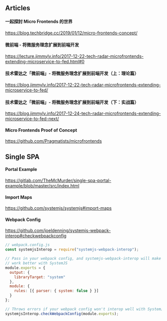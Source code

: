 ## Articles

#### 一起探討 Micro Frontends 的世界
https://blog.techbridge.cc/2019/01/12/micro-frontends-concept/

#### 微前端 - 将微服务理念扩展到前端开发
https://lecture.jimmylv.info/2017-12-22-tech-radar-microfrontends-extending-microservice-to-fed.html#0

#### 技术雷达之「微前端」- 将微服务理念扩展到前端开发（上：理论篇）
https://blog.jimmylv.info/2017-12-22-tech-radar-microfrontends-extending-microservice-to-fed/

#### 技术雷达之「微前端」- 将微服务理念扩展到前端开发（下：实战篇）
https://blog.jimmylv.info/2017-12-24-tech-radar-microfrontends-extending-microservice-to-fed-next/

#### Micro Frontends Proof of Concept
https://github.com/Pragmatists/microfrontends

## Single SPA

#### Portal Example
https://gitlab.com/TheMcMurder/single-spa-portal-example/blob/master/src/index.html

#### Import Maps
https://github.com/systemjs/systemjs#import-maps

#### Webpack Config
https://github.com/joeldenning/systemjs-webpack-interop#checkwebpackconfig

```js
// webpack.config.js
const systemjsInterop = require("systemjs-webpack-interop");

// Pass in your webpack config, and systemjs-webpack-interop will make it
// work better with SystemJS
module.exports = {
  output: {
    libraryTarget: "system"
  },
  module: {
    rules: [{ parser: { system: false } }]
  }
};

// Throws errors if your webpack config won't interop well with SystemJS
systemjsInterop.checkWebpackConfig(module.exports);
```
